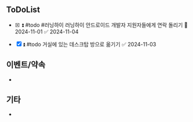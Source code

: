 
## ToDoList
<!-- {우선순위} {Tasks} {Due Date} {Strart Date} {End Date} -->
- [x] <!-- taskss-->⏫ #todo #러닝하이  러닝하이 안드로이드 개발자 지원자들에게 연락 돌리기 📅 2024-11-01 ✅ 2024-11-04
- [x] ⏫ #todo 거실에 있는 데스크탑 방으로 옮기기 ✅ 2024-11-03


## 이벤트/약속
- <!-- 예정된 약속 or 예상치 못하게 발생한 이벤트 -->

## 기타
- 